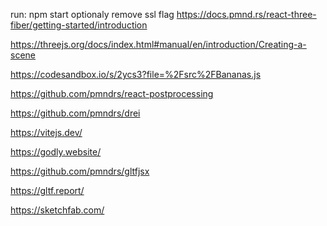 run: npm start
optionaly remove ssl flag
https://docs.pmnd.rs/react-three-fiber/getting-started/introduction 

https://threejs.org/docs/index.html#manual/en/introduction/Creating-a-scene

https://codesandbox.io/s/2ycs3?file=%2Fsrc%2FBananas.js

https://github.com/pmndrs/react-postprocessing

https://github.com/pmndrs/drei

https://vitejs.dev/

https://godly.website/

https://github.com/pmndrs/gltfjsx

https://gltf.report/

https://sketchfab.com/
